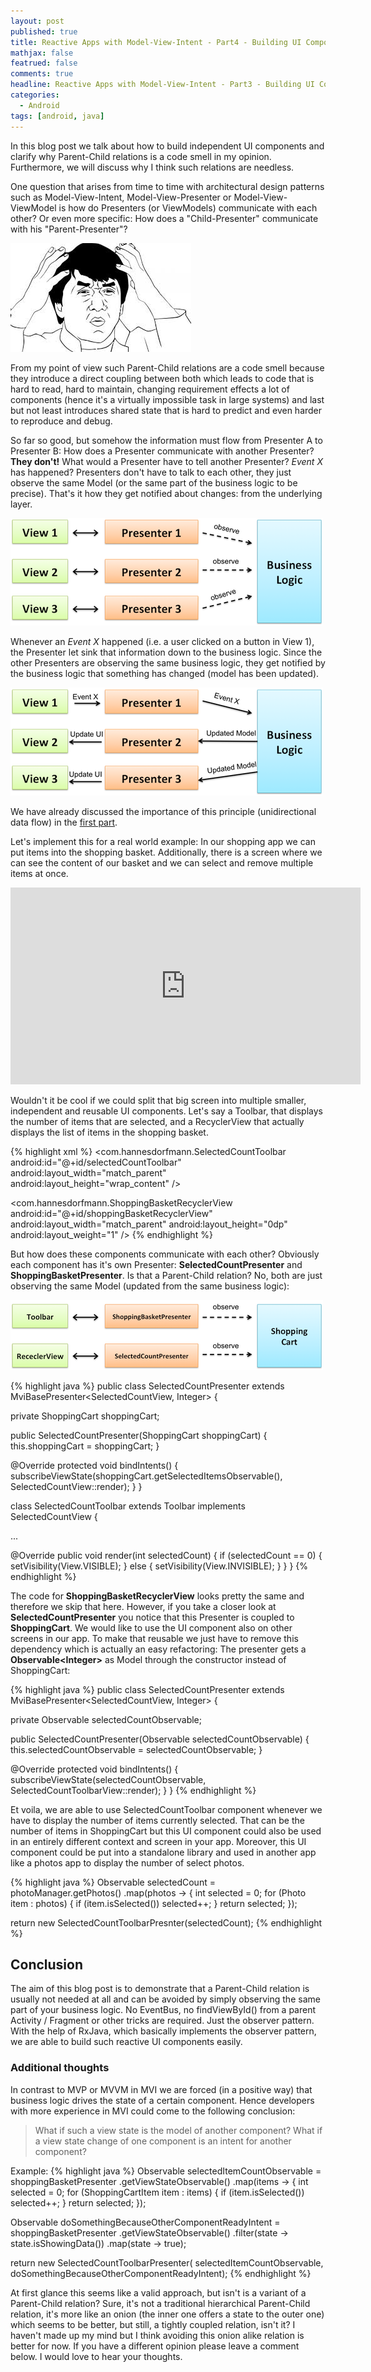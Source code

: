 ```yaml
---
layout: post
published: true
title: Reactive Apps with Model-View-Intent - Part4 - Building UI Components
mathjax: false
featrued: false
comments: true
headline: Reactive Apps with Model-View-Intent - Part3 - Building UI Components
categories:
  - Android
tags: [android, java]
---
```

In this blog post we talk about how to build
independent UI components and clarify why Parent-Child relations is a code smell in my opinion. Furthermore, we will discuss why I think such relations are needless.

One question that arises from time to time with architectural design patterns such as Model-View-Intent, Model-View-Presenter or
Model-View-ViewModel is how do Presenters (or ViewModels) communicate with
each other? Or even more specific: How does a "Child-Presenter" communicate with his "Parent-Presenter"?

![wtf](/images/mvi-mosby3/wtf.jpg)

From my point of view such Parent-Child relations are a code smell because they introduce a
direct coupling between both which leads to code that is hard to read, hard to maintain, changing
requirement effects a lot of components (hence it's a virtually impossible task in large systems)
and last but not least introduces shared state that is hard to predict and even harder to reproduce
and debug.

So far so good, but somehow the information must flow from Presenter A to Presenter B: How does a Presenter communicate with another Presenter? **They don't!**
What would a Presenter have to tell another Presenter? _Event X_ has happened? Presenters don't
have to talk to each other, they just observe the same Model (or the same part of the business
  logic to be precise). That's it how they get notified about changes: from the underlying layer.

![Presenter-Businesslogic](/images/mvi-mosby3/mvp-business-logic.png)

Whenever an _Event X_ happened (i.e. a user clicked on a button in View 1), the Presenter let sink
that information down to the business logic. Since the other Presenters are observing the same
business logic, they get notified by the business logic that something has changed (model has been updated).

![Presenter-Businesslogic](/images/mvi-mosby3/mvp-business-logic2.png)

We have already discussed the importance of this principle (unidirectional data flow) in the [first part](http://hannesdorfmann.com/android/mosby3-mvi-1).

Let's implement this for a real world example: In our shopping app we can put items into the
shopping basket. Additionally, there is a screen where we can see the content of our basket and we
can select and remove multiple items at once.

<p>
<iframe width="560" height="315" src="https://www.youtube.com/embed/ZvnceMj8NoY?ecver=1" frameborder="0" allowfullscreen></iframe>
</p>

Wouldn't it be cool if we could split that big screen into multiple smaller, independent and reusable UI components.
Let's say a Toolbar, that displays the number of items that are selected, and a
RecyclerView that actually displays the list of items in the shopping basket.

{% highlight xml %}
<LinearLayout>
  <com.hannesdorfmann.SelectedCountToolbar
      android:id="@+id/selectedCountToolbar"
      android:layout_width="match_parent"
      android:layout_height="wrap_content"
      />

  <com.hannesdorfmann.ShoppingBasketRecyclerView
      android:id="@+id/shoppingBasketRecyclerView"
      android:layout_width="match_parent"
      android:layout_height="0dp"
      android:layout_weight="1"
      />
</LinearLayout>
{% endhighlight %}

But how does these components communicate with each other? Obviously each component has it's own Presenter: **SelectedCountPresenter** and **ShoppingBasketPresenter**. Is that a Parent-Child relation? No, both are just observing the same Model (updated from the same business logic):

![ShoppingCart-Businesslogic](/images/mvi-mosby3/shoppingcart-businesslogic.png)



{% highlight java %}
public class SelectedCountPresenter
    extends MviBasePresenter<SelectedCountView, Integer> {

  private ShoppingCart shoppingCart;

  public SelectedCountPresenter(ShoppingCart shoppingCart) {
    this.shoppingCart = shoppingCart;
  }

  @Override protected void bindIntents() {
    subscribeViewState(shoppingCart.getSelectedItemsObservable(), SelectedCountView::render);
  }
}


class SelectedCountToolbar extends Toolbar implements SelectedCountView {

  ...

  @Override public void render(int selectedCount) {
   if (selectedCount == 0) {
     setVisibility(View.VISIBLE);
   } else {
       setVisibility(View.INVISIBLE);
   }
 }
}
{% endhighlight %}

The code for **ShoppingBasketRecyclerView** looks pretty the same and therefore we skip that here. However, if you take a closer look at **SelectedCountPresenter** you notice that this Presenter is coupled to **ShoppingCart**. We would like to use the UI component also on other screens in our app. To make that reusable we just have to remove this dependency which is actually an easy refactoring: The presenter gets a **Observable&lt;Integer&gt;** as Model through the constructor instead of ShoppingCart:

{% highlight java %}
public class SelectedCountPresenter
    extends MviBasePresenter<SelectedCountView, Integer> {

  private Observable<Integer> selectedCountObservable;

  public SelectedCountPresenter(Observable<Integer> selectedCountObservable) {
    this.selectedCountObservable = selectedCountObservable;
  }

  @Override protected void bindIntents() {
    subscribeViewState(selectedCountObservable, SelectedCountToolbarView::render);
  }
}
{% endhighlight %}

Et voila, we are able to use SelectedCountToolbar component whenever we have to display the number
of items currently selected. That can be the number of items in ShoppingCart but this UI component could also be used in an entirely different context and screen in your app. Moreover, this UI component could be put into a standalone library and used in another app like a photos app to display the number of select photos.

{% highlight java %}
Observable<Integer> selectedCount = photoManager.getPhotos()
    .map(photos -> {
       int selected = 0;
       for (Photo item : photos) {
         if (item.isSelected()) selected++;
       }
       return selected;
    });

return new SelectedCountToolbarPresnter(selectedCount);
{% endhighlight %}

## Conclusion
The aim of this blog post is to demonstrate that a Parent-Child relation is usually not needed at all
and can be avoided by simply observing the same part of your business logic. No EventBus, no findViewById() from a parent Activity / Fragment or other tricks are required. Just the observer pattern. With the help of RxJava, which basically implements the observer pattern, we are able to build such reactive UI components easily.

### Additional thoughts
In contrast to MVP or MVVM in MVI we are forced (in a positive way) that business
logic drives the state of a certain component. Hence developers with more experience in MVI could
come to the following conclusion:

> What if such a view state is the model of another component?
> What if a view state change of one component is an intent for another component?

Example:
{% highlight java %}
Observable<Integer> selectedItemCountObservable =
        shoppingBasketPresenter 
           .getViewStateObservable()
           .map(items -> {
              int selected = 0;
              for (ShoppingCartItem item : items) {
                if (item.isSelected()) selected++;
              }
              return selected;
            });

Observable<Boolean> doSomethingBecauseOtherComponentReadyIntent =
        shoppingBasketPresenter 
          .getViewStateObservable()
          .filter(state -> state.isShowingData())
          .map(state -> true);

return new SelectedCountToolbarPresenter(
              selectedItemCountObservable,
              doSomethingBecauseOtherComponentReadyIntent);
{% endhighlight %}

At first glance this seems like a valid approach, but isn't is a variant of a Parent-Child
relation? Sure, it's not a traditional hierarchical Parent-Child relation, it's more like an onion
(the inner one offers a state to the outer one) which seems to be better, but still, a tightly coupled relation, isn't it? I haven't made up my mind but I think avoiding this onion alike relation is better for now. If you have a different opinion please leave a comment below. I would love to hear your thoughts.
